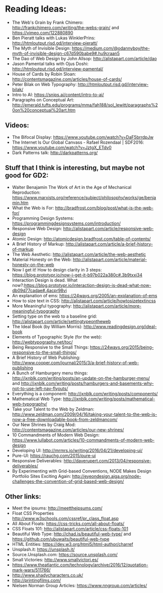 # Reading Ideas:

- The Web's Grain by Frank Chimero: <http://frankchimero.com/writing/the-webs-grain/> and <https://vimeo.com/122880890>
- Ben Pieratt talks with Lukas WinklerPrins: <http://htmloutput.risd.gd/interview-pieratt/>
- The Myth of Invisible Design: <https://medium.com/@odannyboy/the-myth-of-invisible-design-c67d590babe9#.hu9craan5>
- The Dao of Web Design by John Allsop: <http://alistapart.com/article/dao>
- Jason Pamental talks with Ojus Doshi: <http://htmloutput.risd.gd/interview-pamental/>
- House of Cards by Robin Sloan: <http://contentsmagazine.com/articles/house-of-cards/>
- Peter Bilak on Web Typography: <http://htmloutput.risd.gd/interview-bilak/>
- Intro to AI: <https://snips.ai/content/intro-to-ai/>
- Paragraphs on Conceptual Art: <http://emerald.tufts.edu/programs/mma/fah188/sol_lewitt/paragraphs%20on%20conceptual%20art.htm>

## Videos:

- The Bifocal Display: <https://www.youtube.com/watch?v=DaF5brrdpJw>
- The Internet Is Our Global Canvass - Rafael Rozendaal | SDF2016: <https://www.youtube.com/watch?v=JztgX_ETdv0>
- Dark Patterns talk: <http://darkpatterns.org/>

## Stuff that I think is interesting, but maybe not good for GD2:

- Walter Benajamin The Work of Art in the Age of Mechanical Reproduction: <https://www.marxists.org/reference/subject/philosophy/works/ge/benjamin.htm>
- What the Web is For: <http://bradfrost.com/blog/post/what-is-the-web-for/>
- Programming Design Systems: <https://programmingdesignsystems.com/introduction/>
- Responsive Web Design: <http://alistapart.com/article/responsive-web-design>
- Atomic Design: <http://atomicdesign.bradfrost.com/table-of-contents/>
- A Brief History of Markup: <http://alistapart.com/article/a-brief-history-of-markup>
- The Web Aesthetic: <http://alistapart.com/article/the-web-aesthetic>
- Material Honesty on the Web: <http://alistapart.com/article/material-honesty-on-the-web>
- Now I get it! How to design clarity in 3 steps: <https://blog.prototypr.io/now-i-get-it-b97b022a380c#.3b9txxi34>
- Interaction Design is dead. What now?:<https://blog.prototypr.io/interaction-design-is-dead-what-now-db09d77cadae#.4acpr98vi>
- An explanation of ems: <https://24ways.org/2005/an-explanation-of-ems>
- How to size text in CSS: <http://alistapart.com/article/howtosizetextincss>
- More Meaningful typography: <http://alistapart.com/article/more-meaningful-typography>
- Setting type on the web to a baseline grid: <http://alistapart.com/article/settingtypeontheweb>
- The Ideal Book (by William Morris): <http://www.readingdesign.org/ideal-book>
- Elements of Typographic Style (for the web): <http://webtypography.net/toc/>
- Being Responsive to the Small Things: <https://24ways.org/2015/being-responsive-to-the-small-things/>
- A Brief History of Web Publishing: <http://www.cooper.com/journal/2015/3/a-brief-history-of-web-publishing>
- A Bunch of Hamburgery menu things: <http://jxnblk.com/writing/posts/an-update-on-the-hamburger-menu/> and <http://jxnblk.com/writing/posts/hamburgers-and-basements-why-not-to-use-left-nav-flyouts/>
- Everything is a component: <http://jxnblk.com/writing/posts/components/>
- Mathematical Web Type: <http://jxnblk.com/writing/posts/mathematical-web-typography/>
- Take your Talent to the Web by Zeldman: <http://www.zeldman.com/2009/04/16/taking-your-talent-to-the-web-is-now-a-free-downloadable-book-from-zeldmancom/>
- Our New Shrines by Craig Mod: <http://contentsmagazine.com/articles/our-new-shrines/>
- 10 Commandments of Modern Web Design: <https://www.lullabot.com/articles/10-commandments-of-modern-web-design>
- Developing UI: <http://mrmrs.io/writing/2016/04/21/developing-ui/>
- Pure-UI: <https://rauchg.com/2015/pure-ui>
- Responsive Deliverables: <http://daverupert.com/2013/04/responsive-deliverables/>
- By Experimenting with Grid-based Conventions, NODE Makes Design Portfolio Sites Exciting Again: <http://eyeondesign.aiga.org/node-challenges-the-convention-of-grid-based-web-design/>

## Other links:

- Meet the ipsums: <http://meettheipsums.com/>
- Float CSS Properties <http://www.w3schools.com/cssref/pr_class_float.asp>
- All About Floats: <https://css-tricks.com/all-about-floats/>
- CSS Floats 101: <http://alistapart.com/article/css-floats-101>
- Beautiful Web Type: <http://chad.is/beautiful-web-type/> and <https://github.com/ubuwaits/beautiful-web-type>
- HTML Entities: <https://dev.w3.org/html5/html-author/charref>
- Unsplash.it: <https://unsplash.it/>
- Source.Unsplash.com: <https://source.unsplash.com/>
- Small Victories: <http://www.smallvictori.es/>
- <https://www.theatlantic.com/technology/archive/2016/12/quotation-mark-wars/511766/>
- <http://www.shadycharacters.co.uk/>
- <http://printingfilms.com/>
- Nielsen Norman Group Articles: <https://www.nngroup.com/articles/>
